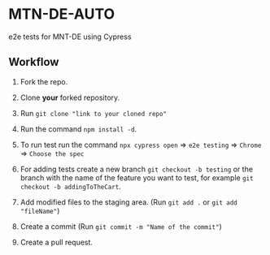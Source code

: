 # MTN-DE-AUTO
e2e tests for MNT-DE using Cypress

## Workflow

1. Fork the repo.
1. Clone **your** forked repository.
1. Run `git clone "link to your cloned repo"`
1. Run the command `npm install -d`.
1. To run test run the command `npx cypress open` => `e2e testing` => `Chrome` => `Choose the spec`




1. For adding tests create a new branch `git checkout -b testing` or the branch with the name of the feature you want to test, for example `git checkout -b addingToTheCart`.
1. Add modified files to the staging area. (Run `git add .` or `git add "fileName"`)
1. Create a commit (Run `git commit -m "Name of the commit"`)
1. Create a pull request.